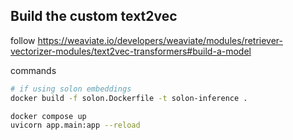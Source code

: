## Build the custom text2vec
follow https://weaviate.io/developers/weaviate/modules/retriever-vectorizer-modules/text2vec-transformers#build-a-model

commands

```sh
# if using solon embeddings
docker build -f solon.Dockerfile -t solon-inference .

docker compose up
uvicorn app.main:app --reload
```